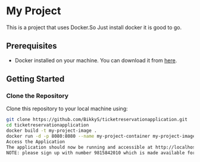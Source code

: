 # My Project

This is a project that uses Docker.So Just install docker it is good to go.

## Prerequisites
- Docker installed on your machine. You can download it from [here](https://www.docker.com/get-started).

## Getting Started

### Clone the Repository
Clone this repository to your local machine using:
```bash
git clone https://github.com/BikkyS/ticketreservationapplication.git
cd ticketreservationapplication
docker build -t my-project-image .
docker run -d -p 8080:8080 --name my-project-container my-project-image
Access the Application
The application should now be running and accessible at http://localhost:8080.
NOTE: please sign up with number 9815842010 which is made available for admin persons and doesnot include any payment gateway. Thanks for trying out my project.




